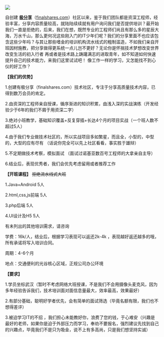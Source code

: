 ![](http://finalshares.cn/attachment/markdown/imgs/1504f5b67ca6d3026.jpg)

自创建 [**极分享**](http://finalshares.com "**极分享**")（[finalshares.com](http://finalshares.com "finalshares.com")）社区以来，鉴于我们团队都是资深工程师，经验丰富，分享内容质量较高，就陆陆续续就有用户询问我们是否提供培训？最开始我们一直是拒绝的，后来，我们在想，既然专业的工程师们尚且有那么多的星辰大海，万水千山，那么更何况这些刚入门的IT少年们呢？我们的分享里面不也应该包含这些少年吗？与其让那些嗜金的培训机构流水线式的粗制滥造，不如我们亲自开班因材施教，把分享做得更系统一点儿岂不更好？无论你是怀揣技术梦想改变世界改变生活的初入行者 再或者是技术路上踌躇满志的进取青年，如不知道如何快速提升自己的技术能力，来我们这里试试吧！ 像工作一样的学习，又怎能找不到心仪的好工作？



**【我们的优势】**

1.创建有极分享（finalshares.com）技术社区，专注于分享高质量技术内容，已得到数万会员的肯定。

2.由资深的工程师亲自授课，循序渐进的知识积累，由浅入深的实战演练（开发经验少于6年的我们不屑于用资深二字）

3.绝对小班教学，基础知识覆盖+反复穿插+长达4个月的项目实战（一个班人数不超过5人）

4.由于我们专业做技术社区的，所以实战项目多如繁星，而且全，小型的，中型的，大型的应有尽有 （话说你完全可以先上社区看看，事实胜于雄辩）

5.不定期做技术考察，模拟面试 （面试过诺基亚数百号工程师的大拿亲自主导）

6.结业后，表现优秀者，我们会优先考虑留用或者推荐工作  



**【开班课程】** ~~拒绝流水线式大班~~

1.Java+Android          5人 

2.html,css,js前端        5人

3.php后端             5人

4.UI设计及H5          5人

有未列出的其他培训需求，请咨询

学费：16k/人，结业后，根据学习表现可以返还2k-4k ，表现越好返还越多的哦，所有承诺将写入培训合同。

周期：4-6个月

地点：交通便利的光谷核心区域，正规公司办公环境


**【要求】** 

1.学员坐标武汉（暂时不考虑网络大班授课，不是我们不会用摄像头麦克风，因为多年经验告诉我们，技术培训面对面信息量最大，效率最高，效果最好）

2.有部分基础，聪明好学者优先，会有简单的面试筛选（毕竟名额有限，我们也不想得差评）

3.被迫学习IT的不招 ，我们担心未能教好你，浪费了您的钱，于心难安（兴趣是最好的老师，如果你是迫于外部压力而学习，奉劝不要报名，强烈建议先找到自己的兴趣点，毕竟我们不是只为吸金，说不上有多高尚，只是我们想坚持实诚）


